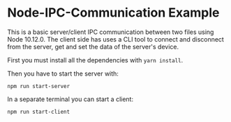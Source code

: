 # Node-IPC-Communication Example
This is a basic server/client IPC communication between two files using Node 10.12.0.
The client side has uses a CLI tool to connect and disconnect from the server, get and set the data of the server's device.

First you must install all the dependencies with ``` yarn install ```.

Then you have to start the server with:
```
npm run start-server
```
In a separate terminal you can start a client:
```
npm run start-client
```
